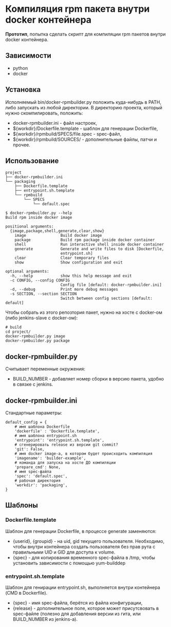 # Компиляция rpm пакета внутри docker контейнера

__Прототип__, попытка сделать скрипт для компиляции rpm пакeтов внутри docker
контейнера.


## Зависимости

* python
* docker


## Установка

Исполняемый bin/docker-rpmbuilder.py положить куда-нибудь в PATH, либо запускать из
любой директории. В директорию проекта, который нужно скомпилировать, положить:

* docker-rpmbuilder.ini - файл настроек,
* ${workdir}/Dockerfile.template - шаблон для генерации Dockerfile,
* ${workdir}/rpmbuild/SPECS/file.spec - spec-файл,
* ${workdir}/rpmbuild/SOURCES/ - дополнительные файлы, патчи и прочее.


## Использование

```
project
├── docker-rpmbuilder.ini
└── packaging
    ├── Dockerfile.template
    ├── entrypoint.sh.template
    └── rpmbuild
        └── SPECS
            └── default.spec

$ docker-rpmbuilder.py --help
Build rpm inside docker image

positional arguments:
  {image,package,shell,generate,clear,show}
    image               Build docker image
    package             Build rpm package inside docker container
    shell               Run interactive shell inside docker container
    generate            Generate and write files to disk [Dockerfile,
                        entrypoint.sh]
    clear               Clear temporary files
    show                Show configuration and exit

optional arguments:
  -h, --help            show this help message and exit
  -c CONFIG, --config CONFIG
                        Config file [default: docker-rpmbuilder.ini]
  -d, --debug           Print more debug messages
  -s SECTION, --section SECTION
                        Switch between config sections [default: default]
```

Чтобы собрать из этого репозтория пакет, нужно на хосте с docker-ом (либо 
jenkins-slave с docker-ом):

```
# build
cd project/
docker-rpmbuilder.py image
docker-rpmbuilder.py package
```


## docker-rpmbuilder.py

Считывает переменные окружения:

* BUILD_NUMBER - добавляет номер сборки в версию пакета, удобно в связке с
  jenkins.

## docker-rpmbuilder.ini

Стандартные параметры:

```
default_config = {
    # имя шаблона Dockerfile
    'dockerfile' : 'Dockerfile.template',
    # имя шаблона entrypoint.sh
    'entrypoint': 'entrypoint.sh.template',
    # сгенерировать release из версии git commit?
    'git': False,
    # имя docker image-а, в котором будет происходить компиляция
    'imagename': 'builder-example',
    # команда для запуска на хосте ДО компиляции
    'prepare_cmd': None,
    # имя spec-файла
    'spec': 'default.spec',
    # рабочая директория
    'workdir': 'packaging',
}
```

## Шаблоны

### Dockerfile.template

Шаблон для генерации Dockerfile, в процессе generate заменяются:

* {userid}, {groupid} - на uid, gid текущего пользователя. Необходимо, чтобы
  внутри контейнера создать пользователя без прав рута с правильными UID и GID
  для доступа к volume.
* {spec} - для копирования временного spec-файла в /tmp, чтобы установить
  зависимости с помощью yum-builddep

### entrypoint.sh.template

Шаблон для генирации entrypoint.sh, выполняется внутри контейнера (CMD в Dockerfile).

* {spec} - имя spec-файла, берётся из файла конфигурации,
* {release} - дополнительное поле, которое может присутсвовать в spec-файле (полезно
  для добавления версии из гита, или BUILD_NUMBER из jenkins-а).
